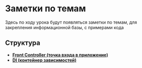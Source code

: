 # Заметки по темам
Здесь по ходу урока будут появляться заметки по темам, для закрепления информационной базы, с примерами кода 


## Структура

- [**Front Controller (точка входа в приложение)**](FrontController/README.md)
- [**DI (контейнер зависимостей)**](DI/README.md)
